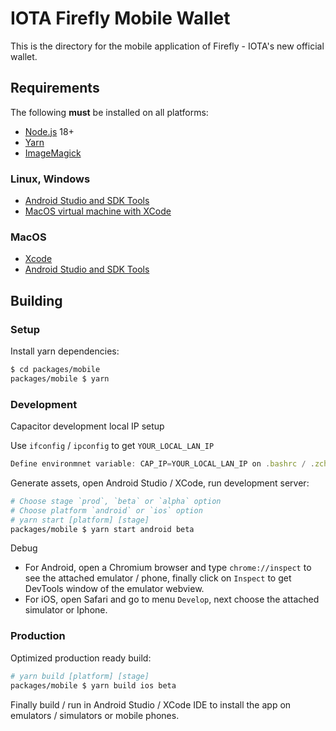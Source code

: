 # IOTA Firefly Mobile Wallet

This is the directory for the mobile application of Firefly - IOTA's new official wallet.

## Requirements

The following __must__ be installed on all platforms:

- [Node.js](https://nodejs.org/) 18+
- [Yarn](https://classic.yarnpkg.com/en/docs/install)
- [ImageMagick](https://imagemagick.org/script/download.php)

### Linux, Windows

- [Android Studio and SDK Tools](https://developer.android.com/studio)
- [MacOS virtual machine with XCode](https://github.com/kholia/OSX-KVM)
### MacOS

- [Xcode](https://developer.apple.com/xcode/)
- [Android Studio and SDK Tools](https://developer.android.com/studio)


## Building


### Setup

Install yarn dependencies:
```bash
$ cd packages/mobile
packages/mobile $ yarn
```

### Development

Capacitor development local IP setup

Use `ifconfig` / `ipconfig` to get `YOUR_LOCAL_LAN_IP`
``` js
Define environmnet variable: CAP_IP=YOUR_LOCAL_LAN_IP on .bashrc / .zchrc
```

Generate assets, open Android Studio / XCode, run development server:

```bash
# Choose stage `prod`, `beta` or `alpha` option
# Choose platform `android` or `ios` option
# yarn start [platform] [stage]
packages/mobile $ yarn start android beta
```

Debug
- For Android, open a Chromium browser and type `chrome://inspect` to see the attached emulator / phone, finally click on `Inspect` to get DevTools window of the emulator webview.
- For iOS, open Safari and go to menu `Develop`, next choose the attached simulator or Iphone.


### Production 

Optimized production ready build:
```bash
# yarn build [platform] [stage]
packages/mobile $ yarn build ios beta
```
Finally build / run in Android Studio / XCode IDE to install the app on emulators / simulators or mobile phones.
